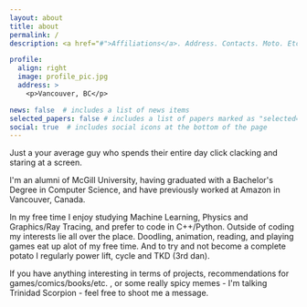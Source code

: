 ```yaml
---
layout: about
title: about
permalink: /
description: <a href="#">Affiliations</a>. Address. Contacts. Moto. Etc.

profile:
  align: right
  image: profile_pic.jpg
  address: >
    <p>Vancouver, BC</p>

news: false  # includes a list of news items
selected_papers: false # includes a list of papers marked as "selected={true}"
social: true  # includes social icons at the bottom of the page
---
```


Just a your average guy who spends their entire day click clacking and staring at a screen.

I'm an alumni of McGill University, having graduated with a Bachelor's Degree in Computer Science, and have previously worked at Amazon in Vancouver, Canada.

In my free time I enjoy studying Machine Learning, Physics and Graphics/Ray Tracing, and prefer to code in C++/Python.
Outside of coding my interests lie all over the place. Doodling, animation, reading, and playing games eat up alot of my free time. And to try and not become a complete potato I regularly power lift, cycle and TKD (3rd dan).

If you have anything interesting in terms of projects, recommendations for games/comics/books/etc. , or some really spicy memes - I'm talking Trinidad Scorpion - feel free to shoot me a message.
